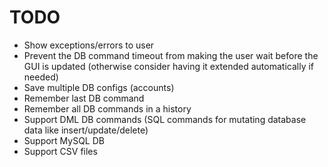 # TODO

- Show exceptions/errors to user
- Prevent the DB command timeout from making the user wait before the GUI is updated (otherwise consider having it extended automatically if needed)
- Save multiple DB configs (accounts)
- Remember last DB command
- Remember all DB commands in a history
- Support DML DB commands (SQL commands for mutating database data like insert/update/delete)
- Support MySQL DB
- Support CSV files
